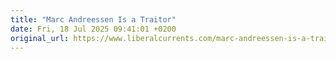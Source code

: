 ```yaml
---
title: "Marc Andreessen Is a Traitor"
date: Fri, 18 Jul 2025 09:41:01 +0200
original_url: https://www.liberalcurrents.com/marc-andreessen-is-a-traitor/
---
```

